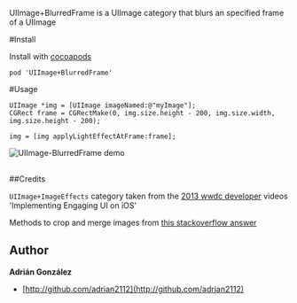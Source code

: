 UIImage+BlurredFrame is a UIImage category that blurs an specified frame of a UIImage

#Install

Install with [cocoapods](http://cocoapods.org/)

```
pod 'UIImage+BlurredFrame'
```


#Usage

```
UIImage *img = [UIImage imageNamed:@"myImage"];
CGRect frame = CGRectMake(0, img.size.height - 200, img.size.width, img.size.height - 200);
    
img = [img applyLightEffectAtFrame:frame];

```

<img src="https://raw.github.com/Adrian2112/UIImage-BlurredFrame/master/demo_image.png" alt="UIImage-BlurredFrame demo" title="UIImage-BlurredFrame demo" style="display:block; margin: 10px auto 30px auto; align:center">


##Credits

`UIImage+ImageEffects` category taken from the [2013 wwdc developer](https://developer.apple.com/wwdc/videos/)
videos 'Implementing Engaging UI on iOS'

Methods to crop and merge images from [this stackoverflow answer](http://stackoverflow.com/a/14108694/1293623)


## Author
**Adrián González**

+ [http://github.com/adrian2112](http://github.com/adrian2112)
